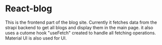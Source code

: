 # React-blog
This is the frontend part of the blog site. Currently it fetches data from the strapi backend to get all blogs and display them in the main page. it also uses a cutome hook "useFetch" created to handle all fetching operations. Material UI is also used for UI.
